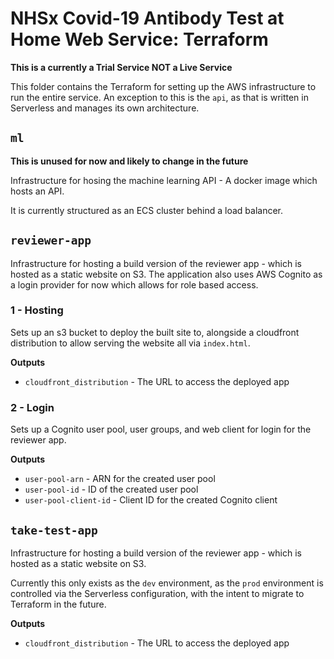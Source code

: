 # NHSx Covid-19 Antibody Test at Home Web Service: Terraform

**This is a currently a Trial Service NOT a Live Service**

This folder contains the Terraform for setting up the AWS infrastructure to run the entire service. An exception to this is the `api`, as that is written in Serverless and manages its own architecture.

## `ml`

**This is unused for now and likely to change in the future**

Infrastructure for hosing the machine learning API - A docker image which hosts an API.

It is currently structured as an ECS cluster behind a load balancer.

## `reviewer-app`

Infrastructure for hosting a build version of the reviewer app - which is hosted as a static website on S3. The application also uses AWS Cognito as a login provider for now which allows for role based access.

### 1 - Hosting

Sets up an s3 bucket to deploy the built site to, alongside a cloudfront distribution to allow serving the website all via `index.html`.

**Outputs**

- `cloudfront_distribution` - The URL to access the deployed app

### 2 - Login

Sets up a Cognito user pool, user groups, and web client for login for the reviewer app.

**Outputs**

- `user-pool-arn` - ARN for the created user pool
- `user-pool-id` - ID of the created user pool
- `user-pool-client-id` - Client ID for the created Cognito client

## `take-test-app`

Infrastructure for hosting a build version of the reviewer app - which is hosted as a static website on S3.

Currently this only exists as the `dev` environment, as the `prod` environment is controlled via the Serverless configuration, with the intent to migrate to Terraform in the future.

**Outputs**

- `cloudfront_distribution` - The URL to access the deployed app